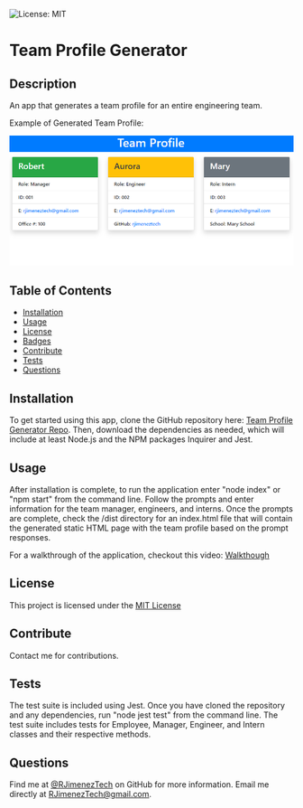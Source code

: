 ![License: MIT](https://img.shields.io/badge/License-MIT-yellow.svg)
  # Team Profile Generator 

  ## Description
  
  An app that generates a team profile for an entire engineering team. 

  Example of Generated Team Profile:

  ![Example Team Profile](/src/images/deployed_screengrab.png)
  
  ## Table of Contents
     
  - [Installation](#installation)
  - [Usage](#usage)
  - [License](#license)
  - [Badges](#badges)
  - [Contribute](#contribute)
  - [Tests](#tests)
  - [Questions](#questions)
  
  ## Installation
  
  To get started using this app, clone the GitHub repository here: [Team Profile Generator Repo](https://github.com/RJimenezTech/Team-Profile-Generator). Then, download the dependencies as needed, which will include at least Node.js and the NPM packages Inquirer and Jest.
  
  ## Usage
  
  After installation is complete, to run the application enter "node index" or "npm start" from the command line. Follow the prompts and enter information for the team manager, engineers, and interns. Once the prompts are complete, check the /dist directory for an index.html file that will contain the generated static HTML page with the team profile based on the prompt responses.

  For a walkthrough of the application, checkout this video: [Walkthough](https://youtu.be/bZbMEzZVn2s)
  
  ## License 

  This project is licensed under the [MIT License](https://opensource.org/licenses/MIT)
  
  
  ## Contribute
  
  Contact me for contributions.
  
  ## Tests
  
  The test suite is included using Jest. Once you have cloned the repository and any dependencies, run "node jest test" from the command line. The test suite includes tests for Employee, Manager, Engineer, and Intern classes and their respective methods.

  ## Questions
  
  Find me at [@RJimenezTech](https://github.com/RJimenezTech) on GitHub for more information.
  Email me directly at RJimenezTech@gmail.com.
